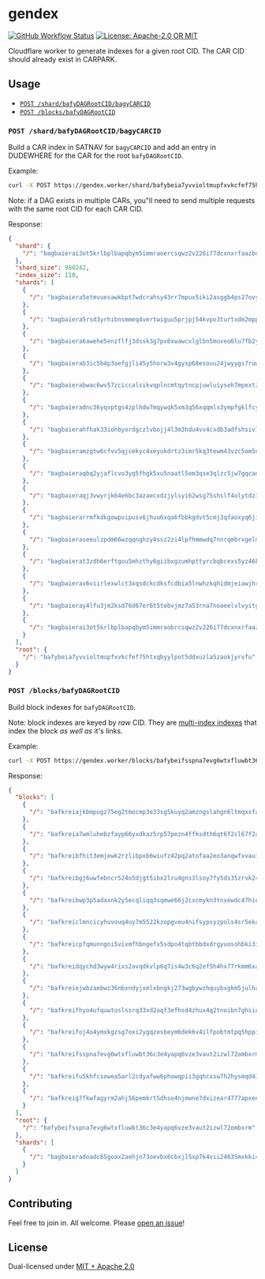 # gendex

<p>
  <a href="https://github.com/web3-storage/gendex/actions/workflows/release.yml"><img alt="GitHub Workflow Status" src="https://img.shields.io/github/actions/workflow/status/web3-storage/gendex/test.yml?branch=main&style=for-the-badge" /></a>
  <a href="https://github.com/web3-storage/gendex/blob/main/LICENSE.md"><img alt="License: Apache-2.0 OR MIT" src="https://img.shields.io/badge/LICENSE-Apache--2.0%20OR%20MIT-yellow?style=for-the-badge" /></a>
</p>

Cloudflare worker to generate indexes for a given root CID. The CAR CID should already exist in CARPARK.

## Usage

* [`POST /shard/bafyDAGRootCID/bagyCARCID`](#post--car-bafyDAGRootCID-bagyCARCID)
* [`POST /blocks/bafyDAGRootCID`](#post--blocks-bafyDAGRootCID)

### `POST /shard/bafyDAGRootCID/bagyCARCID`

Build a CAR index in SATNAV for `bagyCARCID` and add an entry in DUDEWHERE for the CAR for the root `bafyDAGRootCID`.

Example:

```sh
curl -X POST https://gendex.worker/shard/bafybeia7yvvioltmupfxvkcfef75htxqbyylpot5ddxuzla5zaokjyrvfu/bagbaierai3ot5krlbplbapqbym5immraoercsqwz2v226i77dcxnxrfaazbq
```

Note: if a DAG exists in multiple CARs, you"ll need to send multiple requests with the same root CID for each CAR CID.

Response:

```json
{
  "shard": {
    "/": "bagbaierai3ot5krlbplbapqbym5immraoercsqwz2v226i77dcxnxrfaazbq"
  },
  "shard_size": 980242,
  "index_size": 110,
  "shards": [
    {
      "/": "bagbaiera5etmvuesawkbpt7wdcrahsy43rr7mpux5iki2asggb4ps27ovyta"
    },
    {
      "/": "bagbaiera5rsd3yrhibnsmmeq4vertwiguu5prjpj54kvpo3turtxdm2mpp3q"
    },
    {
      "/": "bagbaiera6awehe5enzflfj3dssk3g7pv6xwawcxlglbn5muveo6lu7fb2yrq"
    },
    {
      "/": "bagbaierab3ic5b4p3aefgjli45y5horw3v4gyxp68esouu24jwyygs7ruwwa"
    },
    {
      "/": "bagbaierabwac6wv57zciccalsikvqplncmtqytncpjuwluiyseh7mpextzta"
    },
    {
      "/": "bagbaieradnc36yqvptgs4zplhdw7mqywqk5xm3q56xqqmlx3ympfgklfcy5a"
    },
    {
      "/": "bagbaierahfhak33iohbyordgczlvbojj4l3m3hdu4vv4cxdb3adfshsivl7a"
    },
    {
      "/": "bagbaieramzgtw6cfvv5qjcekyc4xeyukdrtz3imr5kq3tewm43vzc5om5u3q"
    },
    {
      "/": "bagbaieraqbq2yjaflcvo3yq5fhgk5xu5naatl5em3qse3qlzc5jw7gqcadcq"
    },
    {
      "/": "bagbaieraqj3vwyrjk64e6bc3azaecxdzjylsyi62wsg75shslf4olytdz3ca"
    },
    {
      "/": "bagbaierarrmfkdkgowpvipusv6jhuu6xqa6fbbkgdvt5cmj3qfaoxyq6jiaq"
    },
    {
      "/": "bagbaieraseeulzpdm66wzqqnghzy4ssz2zi4lpfhmmwdq7nnrqmbrxgelmrq"
    },
    {
      "/": "bagbaierat3zdh6erftgou5mhzthy6giibxgzumhpttyrcbqbcexs5yz46kya"
    },
    {
      "/": "bagbaierav6viirlexwlct3xqsdckcdksfcdbia5lnwhzkqhidmjeiawjhrra"
    },
    {
      "/": "bagbaieray4lfu3jm2ksd76d67er6t5tebvjmz7a53rna7noaeelvlvyitgga"
    },
    {
      "/": "bagbaierai3ot5krlbplbapqbym5immraobrcsqwz2v226i77dcxnxrfaazbq"
    }
  ],
  "root": {
    "/": "bafybeia7yvvioltmupfxvkcfef75htxqbyylpot5ddxuzla5zaokjyrvfu"
  }
}
```

### `POST /blocks/bafyDAGRootCID`

Build block indexes for `bafyDAGRootCID`.

Note: block indexes are keyed by _raw_ CID. They are [multi-index indexes](https://github.com/alanshaw/cardex#multi-index-index) that index the block _as well as_ it's links.

Example:

```sh
curl -X POST https://gendex.worker/blocks/bafybeifsspna7evg6wtxfluwbt36c3e4yapq6vze3vaut2izwl72ombxrm
```

Response:

```json
{
  "blocks": [
    {
      "/": "bafkreiajkbmpugz75eg2tmocmp3e33sg5kuyq2amzngslahgn6ltmqxxfa"
    },
    {
      "/": "bafkreia7wmluhebzfayp66yxdkaz5rp57pezn4ffksdth6qt6f2cl67f2a"
    },
    {
      "/": "bafkreibfhit3emjewk2rzlibpxb6wiufz42pq2atofaa2eo3anqwfxvaui"
    },
    {
      "/": "bafkreibgj6uwfebncr524o5djgt5ibx2lru4gns3lsoy7fy5ds35zrvk24"
    },
    {
      "/": "bafkreibwp3p5adaxnk2y5ecqliqq3sqmwe66j2cxcmykn3tnxewdc47hie"
    },
    {
      "/": "bafkreiclmncicyhuvouq4uy7m5522kzopgveu4nifsypsyzpols4sr5eka"
    },
    {
      "/": "bafkreicpfqmunngoi5vixmfhbngefx5sdpo4tqbtbbdxdrgyuosohbki3i"
    },
    {
      "/": "bafkreidqychd3wyw4rixs2avqdkvlp6q7is4w3c6q2ef5h4hx77rkmm6xa"
    },
    {
      "/": "bafkreiejwbzaebwz36nbxndyjxmlxbngkj273wgbywzhquybxgkm5julha"
    },
    {
      "/": "bafkreifhyo4ufquwtoslssrq33xd2oqf3efhsd4zhux4q2tnoibn7ghsiq"
    },
    {
      "/": "bafkreifoj4o4ymxkgzsg7oxi2ygqzesbeym6dek6v4ilfpobtmtpq5hppi"
    },
    {
      "/": "bafkreifsspna7evg6wtxfluwbt36c3e4yapq6vze3vaut2izwl72ombxrm"
    },
    {
      "/": "bafkreifu5khfcsowea5arl2cdyafww6phowqpii3gqhcxsw7h2hysmqd4i"
    },
    {
      "/": "bafkreig7fkwfagyrm2ahj56pemkrt5dhso4njmwne7dxizear4777apxee"
    }
  ],
  "root": {
    "/": "bafybeifsspna7evg6wtxfluwbt36c3e4yapq6vze3vaut2izwl72ombxrm"
  },
  "shards": [
    {
      "/": "bagbaieradoadc65goax2aehjn73oevbx6cbxjl5xp7k4vii24635mxkki42q"
    }
  ]
}
```
## Contributing

Feel free to join in. All welcome. Please [open an issue](https://github.com/web3-storage/gendex/issues)!

## License

Dual-licensed under [MIT + Apache 2.0](https://github.com/web3-storage/gendex/blob/main/LICENSE.md)
